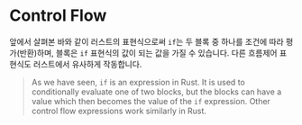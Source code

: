 # Control Flow

앞에서 살펴본 바와 같이 러스트의 표현식으로써 `if`는 두 블록 중 하나를 조건에 따라 평가(반환)하며, 블록은 `if` 표현식의 값이 되는 값을 가질 수 있습니다. 다른 흐름제어 표현식도 러스트에서 유사하게 작동합니다. 

> As we have seen, `if` is an expression in Rust. It is used to conditionally
> evaluate one of two blocks, but the blocks can have a value which then becomes
> the value of the `if` expression. Other control flow expressions work similarly
> in Rust.
